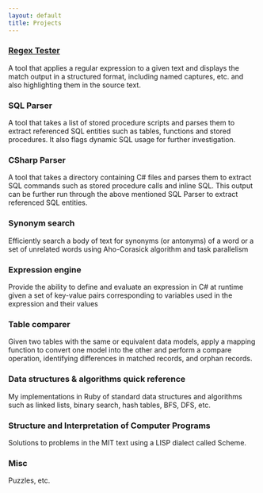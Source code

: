 ```yaml
---
layout: default
title: Projects
---
```

### [Regex Tester](https://github.com/cs31415/RegexTester)
A tool that applies a regular expression to a	 given text and displays the match output in a
structured format, including named captures, etc. and also highlighting them in the source text.
	
### SQL Parser
A tool that takes a list of stored procedure scripts and parses them to extract referenced
SQL entities such as tables, functions and stored procedures. It also flags dynamic SQL usage
for further investigation.
 		
### CSharp Parser
A tool that takes a directory containing C# files and parses them to extract SQL commands
such as stored procedure calls and inline SQL. This output can be further run through the above
mentioned SQL Parser to extract referenced SQL entities.
	
### Synonym search	
Efficiently search a body of text for synonyms (or antonyms) of a word
or a set of unrelated words using Aho-Corasick algorithm and task parallelism
	
### Expression engine
Provide the ability to define and evaluate an expression in C# at runtime
given a set of key-value pairs corresponding to variables used in the expression and their values 
	
### Table comparer
Given two tables with the same or equivalent data models, apply a mapping function
to convert one model into the other and perform a compare operation,
identifying differences in matched records, and orphan records. 
	
### Data structures & algorithms quick reference		
My implementations in Ruby of standard data structures and algorithms such as linked lists,
binary search, hash tables, BFS, DFS, etc.
	
### Structure and Interpretation of Computer Programs
Solutions to problems in the MIT text using a LISP dialect called Scheme.
	
### Misc
Puzzles, etc.
